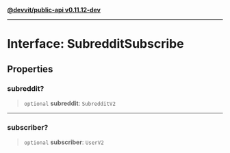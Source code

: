 [**@devvit/public-api v0.11.12-dev**](../../../../README.md)

---

# Interface: SubredditSubscribe

## Properties

<a id="subreddit"></a>

### subreddit?

> `optional` **subreddit**: `SubredditV2`

---

<a id="subscriber"></a>

### subscriber?

> `optional` **subscriber**: `UserV2`
